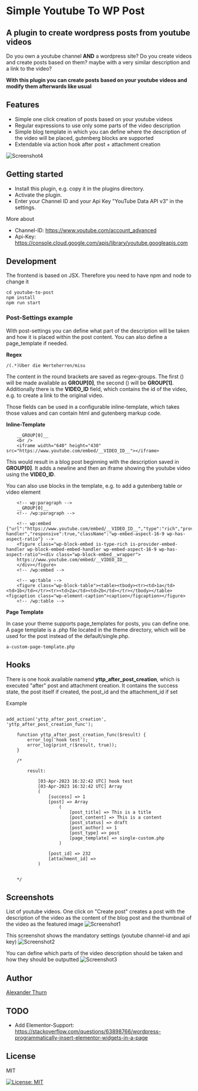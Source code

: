 # Simple Youtube To WP Post 

## A plugin to create wordpress posts from youtube videos

Do you own a youtube channel <b>AND</b> a wordpress site?
Do you create videos and create posts based on them? maybe with a very similar description and a link to the video? 

**With this plugin you can create posts based on your youtube videos and modify them afterwards like usual**

## Features

* Simple one click creation of posts based on your youtube videos 
* Regular expressions to use only some parts of the video description
* Simple blog template in which you can define where the description of the video will be placed, gutenberg blocks are supported
* Extendable via action hook after post + attachment creation

![Screenshot4](assets/screenshot-4.gif)

## Getting started

* Install this plugin, e.g. copy it in the plugins directory. 
* Activate the plugin.
* Enter your Channel ID and your Api Key "YouTube Data API v3" in the settings.

More about

* Channel-ID: https://www.youtube.com/account_advanced
* Api-Key: https://console.cloud.google.com/apis/library/youtube.googleapis.com


## Development

The frontend is based on JSX. Therefore you need to have npm and node to change it

```
cd youtube-to-post
npm install
npm run start
```
### Post-Settings example

With post-settings you can define what part of the description will be taken and how it is placed within the post content. You can also define a page_template if needed.

**Regex**

```
/(.*)Über die Werteherren/misu
```

The content in the round brackets are saved as regex-groups. The first () will be made available as __GROUP[0]__, the second () will be __GROUP[1]__. Additionally there is the __VIDEO_ID__ field, which contains the id of the video, e.g. to create a link to the original video. 

Those fields can be used in a configurable inline-template, which takes those values and can contain html and gutenberg markup code.

**Inline-Template**

```
    __GROUP[0]__
    <br />
    <iframe width="640" height="430" src="https://www.youtube.com/embed/__VIDEO_ID__"></iframe>
```
This would result in a blog post beginning with the description saved in __GROUP[0]__. It adds a newline and then an iframe showing the youtube video using the __VIDEO_ID__.


You can also use blocks in the template, e.g. to add a gutenberg table or video element

```
    <!-- wp:paragraph -->
    __GROUP[0]__
    <!-- /wp:paragraph -->

    <!-- wp:embed {"url":"https://www.youtube.com/embed/__VIDEO_ID__","type":"rich","providerNameSlug":"embed-handler","responsive":true,"className":"wp-embed-aspect-16-9 wp-has-aspect-ratio"} -->
    <figure class="wp-block-embed is-type-rich is-provider-embed-handler wp-block-embed-embed-handler wp-embed-aspect-16-9 wp-has-aspect-ratio"><div class="wp-block-embed__wrapper">
    https://www.youtube.com/embed/__VIDEO_ID__
    </div></figure>
    <!-- /wp:embed -->

    <!-- wp:table -->
    <figure class="wp-block-table"><table><tbody><tr><td>1a</td><td>1b</td></tr><tr><td>2a</td><td>2b</td></tr></tbody></table><figcaption class="wp-element-caption">caption</figcaption></figure>
    <!-- /wp:table -->

```

**Page Template**

In case your theme supports page_templates for posts, you can define one. A page template is a .php file located in the theme directory, which will be used for the post instead of the default/single.php.

```
a-custom-page-template.php
```

## Hooks

There is one hook available namend **yttp_after_post_creation**, which is executed "after" post and attachment creation. 
It contains the success state, the post itself if created, the post_id and the attachment_id if set

Example

```

add_action('yttp_after_post_creation', 'yttp_after_post_creation_func');

    function yttp_after_post_creation_func($result) {
        error_log('hook test');
        error_log(print_r($result, true));
    }

    /*

        result:

            [03-Apr-2023 16:32:42 UTC] hook test
            [03-Apr-2023 16:32:42 UTC] Array
            (
                [success] => 1
                [post] => Array
                    (
                        [post_title] => This is a title
                        [post_content] => This is a content
                        [post_status] => draft
                        [post_author] => 1
                        [post_type] => post
                        [page_template] => single-custom.php
                    )

                [post_id] => 232
                [attachment_id] => 
            )


    */

```

## Screenshots

List of youtube videos. One click on "Create post" creates a post with the description of the video as the content of the blog post and the thumbnail of the video as the featured image
![Screenshot1](assets/screenshot-0.png)

This screenshot shows the mandatory settings (youtube channel-id and api key)
![Screenshot2](assets/screenshot-1.png)

You can define which parts of the video description should be taken and how they should be outputted
![Screenshot3](assets/screenshot-2.png)

## Author

[Alexander Thurn](https://github.com/alexanderthurn)

## TODO

* Add Elementor-Support: https://stackoverflow.com/questions/63898766/wordpress-programmatically-insert-elementor-widgets-in-a-page

## License

MIT

[![License: MIT](https://img.shields.io/badge/License-MIT-yellow.svg)](https://opensource.org/licenses/MIT)

